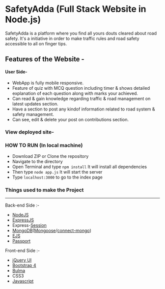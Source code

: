 # SafetyAdda (Full Stack Website in Node.js)

SafetyAdda is a platform where you find all yours douts cleared about road safety. It's a initiative in order to make traffic rules and road safety accessible to all on finger tips.





## Features of the Website -

#### User Side-
- WebApp is fully mobile responsive. 
- Feature of quiz with MCQ question including timer & shows detailed explanation of each question along with marks your achieved.
- Can read & gain knowledge regarding traffic & road management on latest updates section.
- Have a section to post any kindof information related to road system & safety management.
- Can see, edit & delete your post on contributions section.


### View deployed site- 



### HOW TO RUN (In local machine)

- Download ZIP or Clone the repository
- Navigate to the directory
- Open Terminal and type `npm install` It will install all dependencies
- Then type `node app.js` It will start the server
- Type `localhost:3000` to go to the index page


### Things used to make the Project
-------------------------------------------------------------------------------------------------------------
Back-end Side :-
- [NodeJS](https://nodejs.org/en/docs/)
- [ExpressJS](https://expressjs.com/en/4x/api.html)
- Express-[Session](https://github.com/expressjs/session)
- [MongoDB](https://www.mongodb.com/)([Mongoose](mongoosejs.com/docs/)/[connect-mongo](https://www.npmjs.com/package/connect-mongo))
- [EJS](http://ejs.co/)
- [Passport](http://passportjs.org/docs)

Front-end Side :-
- [jQuery UI](https://jquery.com/)
- [Bootstrap 4](https://getbootstrap.com/)
- [Bulma](https://bulma.io/)
- CSS3
- [Javascript](https://www.javascript.com/)


